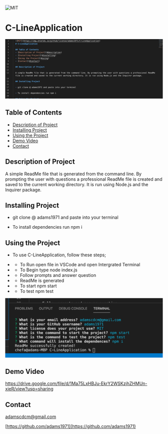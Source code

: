 
  ![MIT](https://img.shields.io/github/license/adams1971/C-LineApplication)
  # C-LineApplication

  ![ReadME.png](ReadME.png)

  ## Table of Contents
  - [Description of Project](#description)
  - [Installing Project](#installing)
  - [Using the Project](#using)
  - [Demo Video](#demo)
  - [Contact](#contact)

  ## Description of Project
  
  A simple ReadMe file that is generated from the command line. By prompting the user with questions a professional ReadMe file is created and saved to the current working directory. It is run using Node.js and the Inquirer package.

  ## Installing Project

  - git clone @ adams1971 and paste into your terminal

  - To install dependencies run npm i

  ## Using the Project
  
  - To use C-LineApplication, follow these steps;

  - - To Run open file in VSCode and open Intergrated Terminal
  
  - - To Begin type node index.js 

  - - Follow prompts and answer question
  
  - - ReadMe is generated 

  - - To start npm start
  
  - - To test npm test

  ![terminal.png](terminal.png)

  ## Demo Video
  https://drive.google.com/file/d/1Ma75LxHBJu-EkrY2WSKzjhZHMUn-xieR/view?usp=sharing

  ## Contact

  adamscdcm@gmail.com

  [https://github.com/adams1971](https://github.com/adams1971)